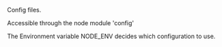 Config files.

Accessible through the node module 'config'

The Environment variable NODE_ENV decides which configuration to use.